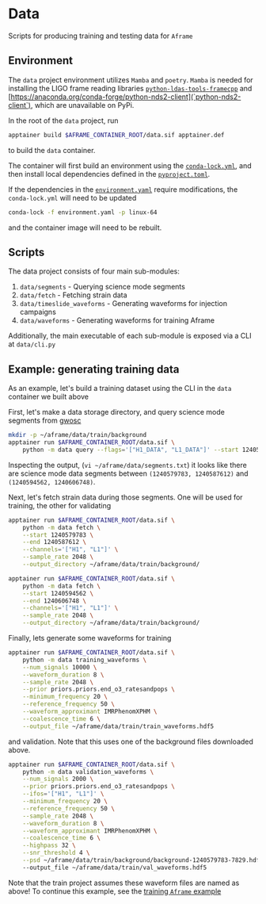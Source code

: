 # Data
Scripts for producing training and testing data for `Aframe`

## Environment
The `data` project environment utilizes `Mamba` and `poetry`. `Mamba` is needed for installing
the LIGO frame reading libraries [`python-ldas-tools-framecpp`](https://anaconda.org/conda-forge/python-ldas-tools-framecpp/) and [https://anaconda.org/conda-forge/python-nds2-client](`python-nds2-client`), which are unavailable on PyPi.

In the root of the `data` project, run 
```bash
apptainer build $AFRAME_CONTAINER_ROOT/data.sif apptainer.def
```
to build the `data` container. 

The container will first build an environment using the [`conda-lock.yml`](./conda-lock.yml), and then install local dependencies defined in the [`pyproject.toml`](./pyproject.toml).

If the dependencies in the [`environment.yaml`](./environment.yaml) require modifications, the `conda-lock.yml` will need to be updated

```bash
conda-lock -f environment.yaml -p linux-64
```

and the container image will need to be rebuilt.

## Scripts
The data project consists of four main sub-modules:

1. `data/segments` - Querying science mode segments
2. `data/fetch` - Fetching strain data
3. `data/timeslide_waveforms` - Generating waveforms for injection campaigns
4. `data/waveforms` - Generating waveforms for training Aframe

Additionally, the main executable of each sub-module is exposed via a CLI at `data/cli.py`

## Example: generating training data
As an example, let's build a training dataset using the CLI in the `data` container we built above

First, let's make a data storage directory, and query science mode segments from [gwosc](gwosc.org)
```bash
mkdir -p ~/aframe/data/train/background
apptainer run $AFRAME_CONTAINER_ROOT/data.sif \
    python -m data query --flags='["H1_DATA", "L1_DATA"]' --start 1240579783 --end 1241443783 --output_file ~/aframe/data/segments.txt
```

Inspecting the output, (`vi ~/aframe/data/segments.txt`) it looks like there are science mode data segments between `(1240579783, 1240587612)` and `(1240594562, 1240606748)`. 

Next, let's fetch strain data during those segments. One will be used for training, the other for validating

```bash
apptainer run $AFRAME_CONTAINER_ROOT/data.sif \
    python -m data fetch \
    --start 1240579783 \
    --end 1240587612 \
    --channels='["H1", "L1"]' \
    --sample_rate 2048 \
    --output_directory ~/aframe/data/train/background/

apptainer run $AFRAME_CONTAINER_ROOT/data.sif \
    python -m data fetch \
    --start 1240594562 \
    --end 1240606748 \
    --channels='["H1", "L1"]' \
    --sample_rate 2048 \
    --output_directory ~/aframe/data/train/background/
```

Finally, lets generate some waveforms for training

```bash
apptainer run $AFRAME_CONTAINER_ROOT/data.sif \
    python -m data training_waveforms \
    --num_signals 10000 \
    --waveform_duration 8 \
    --sample_rate 2048 \
    --prior priors.priors.end_o3_ratesandpops \
    --minimum_frequency 20 \
    --reference_frequency 50 \
    --waveform_approximant IMRPhenomXPHM \
    --coalescence_time 6 \
    --output_file ~/aframe/data/train/train_waveforms.hdf5
```

and validation. Note that this uses one of the background files downloaded above.

```bash
apptainer run $AFRAME_CONTAINER_ROOT/data.sif \
    python -m data validation_waveforms \
    --num_signals 2000 \
    --prior priors.priors.end_o3_ratesandpops \
    --ifos='["H1", "L1"]' \
    --minimum_frequency 20 \
    --reference_frequency 50 \
    --sample_rate 2048 \
    --waveform_duration 8 \
    --waveform_approximant IMRPhenomXPHM \
    --coalescence_time 6 \
    --highpass 32 \
    --snr_threshold 4 \
    --psd ~/aframe/data/train/background/background-1240579783-7829.hdf5
    --output_file ~/aframe/data/train/val_waveforms.hdf5
```

Note that the train project assumes these waveform files are named as above! To continue this example, see the [training `Aframe` example](../train/README.md#example-training-aframe)
